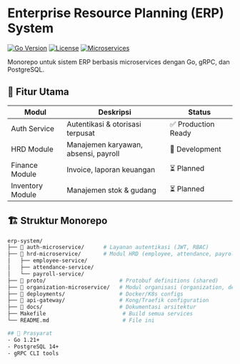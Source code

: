 # Enterprise Resource Planning (ERP) System

[![Go Version](https://img.shields.io/github/go-mod/go-version/yourusername/erp-system)](https://golang.org/dl/)
[![License](https://img.shields.io/badge/license-MIT-blue.svg)](LICENSE)
[![Microservices](https://img.shields.io/badge/arch-microservices-brightgreen)](https://microservices.io)

Monorepo untuk sistem ERP berbasis microservices dengan Go, gRPC, dan PostgreSQL.

## 🌟 Fitur Utama

| Modul            | Deskripsi                            | Status              |
| ---------------- | ------------------------------------ | ------------------- |
| Auth Service     | Autentikasi & otorisasi terpusat     | ✅ Production Ready |
| HRD Module       | Manajemen karyawan, absensi, payroll | 🚧 Development      |
| Finance Module   | Invoice, laporan keuangan            | ⏳ Planned          |
| Inventory Module | Manajemen stok & gudang              | ⏳ Planned          |

## 🏗️ Struktur Monorepo

```bash
erp-system/
├── 📁 auth-microservice/      # Layanan autentikasi (JWT, RBAC)
├── 📁 hrd-microservice/       # Modul HRD (employee, attendance, payroll)
│   ├── employee-service/
│   ├── attendance-service/
│   └── payroll-service/
├── 📁 proto/                       # Protobuf definitions (shared)
├── 📁 organization-microservice/   # Modul organisasi (organization, department, position, work unit)
├── 📁 deployments/                 # Docker/K8s configs
├── 📁 api-gateway/                 # Kong/Traefik configuration
├── 📁 docs/                        # Dokumentasi arsitektur
├── Makefile                        # Build semua services
└── README.md                       # File ini

## 🔧 Prasyarat
- Go 1.21+
- PostgreSQL 14+
- gRPC CLI tools

```
